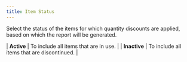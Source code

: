 ```yaml
---
title: Item Status
---
```



Select the status of the items for which quantity discounts are applied,  based on which the report will be generated.


| **Active** | To include all items that are in use. |
| **Inactive** | To include all items that are discontinued. |

